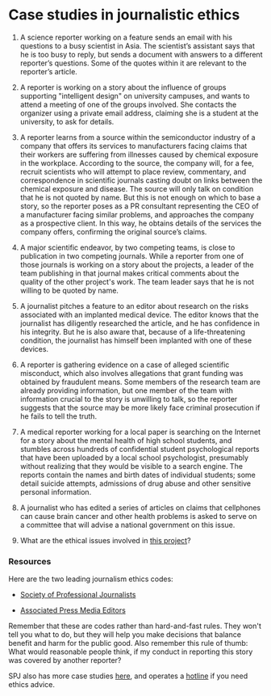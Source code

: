 # Case studies in journalistic ethics

1. A science reporter working on a feature sends an email with his questions to a busy scientist in Asia. The scientist’s assistant says that he is too busy to reply, but sends a document with answers to a different reporter’s questions. Some of the quotes within it are relevant to the reporter’s article.

2. A reporter is working on a story about the influence of groups supporting "intelligent design" on university campuses, and wants to attend a meeting of one of the groups involved. She contacts the organizer using a private email address, claiming she is a student at the university, to ask for details.

3. A reporter learns from a source within the semiconductor industry of a company that offers its services to manufacturers facing claims that their workers are suffering from illnesses caused by chemical exposure in the workplace. According to the source, the company will, for a fee, recruit scientists who will attempt to place review, commentary, and correspondence in scientific journals casting doubt on links between the chemical exposure and disease. The source will only talk on condition that he is not quoted by name. But this is not enough on which to base a story, so the reporter poses as a PR consultant representing the CEO of a manufacturer facing similar problems, and approaches the company as a prospective client. In this way, he obtains details of the services the company offers, confirming the original source’s claims.

4. A major scientific endeavor, by two competing teams, is close to publication in two competing journals. While a reporter from one of those journals is working on a story about the projects, a leader of the team publishing in that journal makes critical comments about the quality of the other project's work. The team leader says that he is not willing to be quoted by name.

5. A journalist pitches a feature to an editor about research on the risks associated with an implanted medical device. The editor knows that the journalist has diligently researched the article, and he has confidence in his integrity. But he is also aware that, because of a life-threatening condition, the journalist has himself been implanted with one of these devices.

6. A reporter is gathering evidence on a case of alleged scientific misconduct, which also involves allegations that grant funding was obtained by fraudulent means. Some members of the research team are already providing information, but one member of the team with information crucial to the story is unwilling to talk, so the reporter suggests that the source may be more likely face criminal prosecution if he fails to tell the truth.

7. A medical reporter working for a local paper is searching on the Internet for a story about the mental health of high school students, and stumbles across hundreds of confidential student psychological reports that have been uploaded by a local school psychologist, presumably without realizing that they would be visible to a search engine. The reports contain the names and birth dates of individual students; some detail suicide attempts, admissions of drug abuse and other sensitive personal information.

8. A journalist who has edited a series of articles on claims that cellphones can cause brain cancer and other health problems is asked to serve on a committee that will advise a national government on this issue.

9. What are the ethical issues involved in [this project](https://io9.gizmodo.com/i-fooled-millions-into-thinking-chocolate-helps-weight-1707251800)?


### Resources

Here are the two leading journalism ethics codes:

- [Society of Professional Journalists](https://www.spj.org/ethicscode.asp)

- [Associated Press Media Editors](https://www.apme.com/page/EthicsStatement?)

Remember that these are codes rather than hard-and-fast rules. They won't tell you what to do, but they will help you make decisions that balance benefit and harm for the public good. Also remember this rule of thumb: What would reasonable people think, if my conduct in reporting this story was covered by another reporter?

SPJ also has more case studies [here](https://www.spj.org/ethicscasestudies.asp), and operates a [hotline](https://www.spj.org/ethicshotline.asp) if you need ethics advice.






